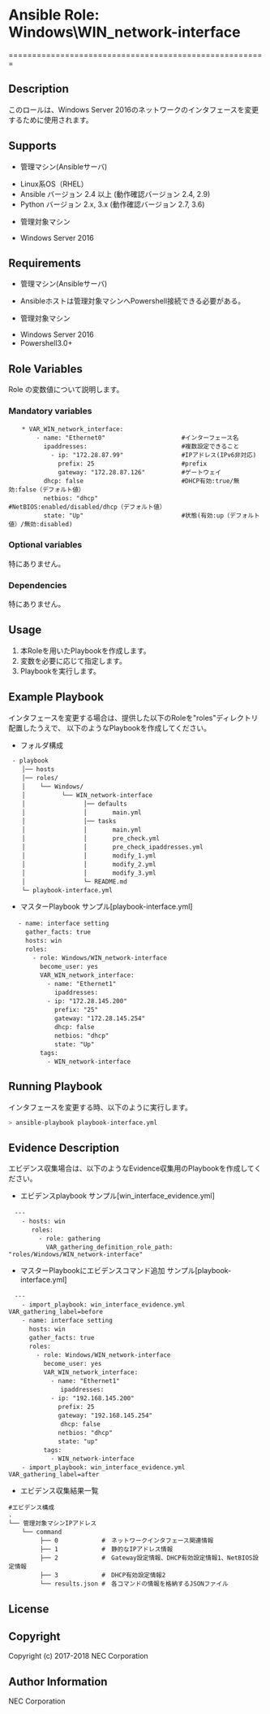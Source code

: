 # Ansible Role: Windows\WIN\_network-interface
=======================================================
## Description
このロールは、Windows Server 2016のネットワークのインタフェースを変更するために使用されます。

## Supports
- 管理マシン(Ansibleサーバ)
 * Linux系OS（RHEL）
 * Ansible バージョン 2.4 以上 (動作確認バージョン 2.4, 2.9)
 * Python バージョン 2.x, 3.x  (動作確認バージョン 2.7, 3.6)
- 管理対象マシン
 * Windows Server 2016

## Requirements
- 管理マシン(Ansibleサーバ)
 * Ansibleホストは管理対象マシンへPowershell接続できる必要がある。
- 管理対象マシン
 * Windows Server 2016
 * Powershell3.0+

## Role Variables
Role の変数値について説明します。

### Mandatory variables
~~~
　  * VAR_WIN_network_interface:
　      - name: "Ethernet0"                     #インターフェース名
　        ipaddresses:                          #複数設定できること
　          - ip: "172.28.87.99"                #IPアドレス(IPv6非対応)
　            prefix: 25                        #prefix
　            gateway: "172.28.87.126"          #ゲートウェイ
　        dhcp: false                           #DHCP有効:true/無効:false（デフォルト値）
　        netbios: "dhcp"                       #NetBIOS:enabled/disabled/dhcp（デフォルト値）
　        state: "Up"                           #状態(有効:up（デフォルト値）/無効:disabled)
~~~
### Optional variables

特にありません。

### Dependencies

特にありません。

## Usage

1. 本Roleを用いたPlaybookを作成します。
2. 変数を必要に応じて指定します。
3. Playbookを実行します。

## Example Playbook

インタフェースを変更する場合は、提供した以下のRoleを"roles"ディレクトリ配置したうえで、
以下のようなPlaybookを作成してください。

- フォルダ構成
~~~
 - playbook
　  │── hosts
　  │── roles/
　  │    └── Windows/
　  │          └── WIN_network-interface
　  │                │── defaults
　  │                │       main.yml
　  │                │── tasks
　  │                │       main.yml
　  │                │       pre_check.yml
　  │                │       pre_check_ipaddresses.yml
　  │                │       modify_1.yml
　  │                │       modify_2.yml
　  │                │       modify_3.yml
　  │                └─ README.md
　  └─ playbook-interface.yml
~~~

- マスターPlaybook サンプル[playbook-interface.yml]
~~~
　 - name: interface setting
　   gather_facts: true
　   hosts: win
　   roles:
　     - role: Windows/WIN_network-interface
　       become_user: yes
　       VAR_WIN_network_interface:
　         - name: "Ethernet1"
　           ipaddresses:
　         - ip: "172.28.145.200"
　           prefix: "25"
　           gateway: "172.28.145.254"
　           dhcp: false
　           netbios: "dhcp"
　           state: "Up"
　       tags:
　         - WIN_network-interface
~~~

## Running Playbook

インタフェースを変更する時、以下のように実行します。

~~~sh
> ansible-playbook playbook-interface.yml
~~~

## Evidence Description

エビデンス収集場合は、以下のようなEvidence収集用のPlaybookを作成してください。

- エビデンスplaybook サンプル[win\_interface\_evidence.yml]
~~~
　---
　  - hosts: win
　  　 roles:
　  　   - role: gathering
　  　     VAR_gathering_definition_role_path: "roles/Windows/WIN_network-interface"
~~~

- マスターPlaybookにエビデンスコマンド追加 サンプル[playbook-interface.yml]
~~~
　---
　  - import_playbook: win_interface_evidence.yml VAR_gathering_label=before
　  - name: interface setting
　    hosts: win
　    gather_facts: true
　    roles:
　      - role: Windows/WIN_network-interface
　        become_user: yes
　        VAR_WIN_network_interface:
　          - name: "Ethernet1"
　      　     ipaddresses:
　          - ip: "192.168.145.200"
　            prefix: 25
　            gateway: "192.168.145.254"
　       　    dhcp: false
　            netbios: "dhcp"
　            state: "up"
　        tags:
　          - WIN_network-interface
　  - import_playbook: win_interface_evidence.yml VAR_gathering_label=after
~~~

- エビデンス収集結果一覧
~~~
#エビデンス構成
.
└── 管理対象マシンIPアドレス
　  └── command
　       ├── 0            #　ネットワークインタフェース関連情報
　       ├── 1            #　静的なIPアドレス情報
　       ├── 2            #　Gateway設定情報、DHCP有効設定情報1、NetBIOS設定情報
　       ├── 3            #　DHCP有効設定情報2
　       └── results.json #　各コマンドの情報を格納するJSONファイル
~~~

## License

## Copyright

Copyright (c) 2017-2018 NEC Corporation

## Author Information

NEC Corporation
